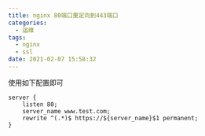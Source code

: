 ```yaml
---
title: nginx 80端口重定向到443端口
categories:
  - 运维
tags:
  - nginx
  - ssl
date: 2021-02-07 15:58:32
---
```


使用如下配置即可

```nginx
server {
    listen 80;
    server_name www.test.com;
    rewrite ^(.*)$ https://${server_name}$1 permanent; 
}
```